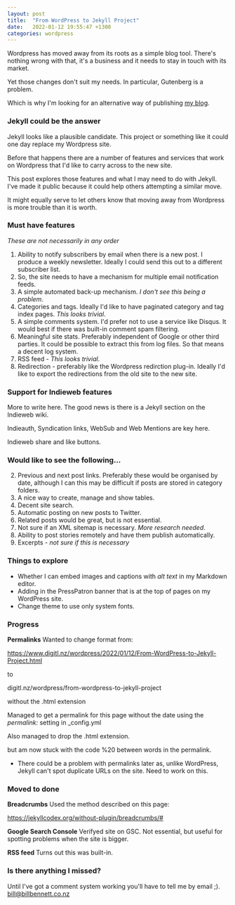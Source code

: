 ```yaml
---
layout: post
title:  "From WordPress to Jekyll Project"
date:   2022-01-12 19:55:47 +1300
categories: wordpress
---
```


Wordpress has moved away from its roots as a simple blog tool. There's nothing wrong with that, it's a business and it needs to stay in touch with its market. 

Yet those changes don't suit my needs. In particular, Gutenberg is a problem. 

Which is why I'm looking for an alternative way of publishing [my blog](https://billbennett.co.nz). 


### Jekyll could be the answer
Jekyll looks like a plausible candidate. This project or something like it could one day replace my Wordpress site.

Before that happens there are a number of features and services that work on Wordpress that I'd like to carry across to the new site. 

This post explores those features and what I may need to do with Jekyll. I've made it public because it could help others attempting a similar move. 

It might equally serve to let others know that moving away from Wordpress is more trouble than it is worth. 


### Must have features
*These are not necessarily in any order*

1. Ability to notify subscribers by email when there is a new post. I produce a weekly newsletter. Ideally I could send this out to a different subscriber list. 
2. So, the site needs to have a mechanism for multiple email notification feeds. 
2. A simple automated back-up mechanism. *I don't see this being a problem*.
3. Categories and tags. Ideally I'd like to have paginated category and tag index pages. *This looks trivial*.
4. A simple comments system. I'd prefer not to use a service like Disqus. It would best if there was built-in comment spam filtering. 
5. Meaningful site stats. Preferably independent of Google or other third parties. It could be possible to extract this from log files. So that means a decent log system.
6. RSS feed - *This looks trivial*.
7. Redirection - preferably like the Wordpress redirction plug-in. Ideally I'd like to export the redirections from the old site to the new site. 


### Support for Indieweb features
More to write here. The good news is there is a Jekyll section on the Indieweb wiki. 

Indieauth, Syndication links, WebSub and Web Mentions are key here. 

Indieweb share and like buttons. 


### Would like to see the following...
2. Previous and next post links. Preferably these would be organised by date, although I can this may be difficult if posts are stored in category folders.
3. A nice way to create, manage and show tables.
4. Decent site search. 
5. Automatic posting on new posts to Twitter. 
6. Related posts would be great, but is not essential.
7. Not sure if an XML sitemap is necessary. *More research needed*.
8. Ability to post stories remotely and have them publish automatically. 
9. Excerpts - *not sure if this is necessary*


### Things to explore	
- Whether I can embed images and captions with *alt text* in my Markdown editor.
- Adding in the PressPatron banner that is at the top of pages on my WordPress site.
- Change theme to use only system fonts.


### Progress
**Permalinks**
Wanted to change format from:

https://www.digitl.nz/wordpress/2022/01/12/From-WordPress-to-Jekyll-Project.html

to

digitl.nz/wordpress/from-wordpress-to-jekyll-project

without the .html extension

Managed to get a permalink for this page without the date using the *permalink:* setting in _config.yml 

Also managed to drop the .html extension. 

but am now stuck with the code %20 between words in the permalink.

- There could be a problem with permalinks later as, unlike WordPress, Jekyll can't spot duplicate URLs on the site. Need to work on this. 

### Moved to done
**Breadcrumbs**
Used the method described on this page:

https://jekyllcodex.org/without-plugin/breadcrumbs/#

**Google Search Console**
Verifyed site on GSC. Not essential, but useful for spotting problems when the site is bigger. 

**RSS feed**
Turns out this was built-in. 

### Is there anything I missed?
Until I've got a comment system working you'll have to tell me by email ;). [bill@billbennett.co.nz](mailto:bill@billbennett.co.nz)





